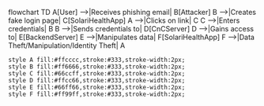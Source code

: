 flowchart TD
    A[User] -->|Receives phishing email| B[Attacker]
    B -->|Creates fake login page| C[SolariHealthApp]
    A -->|Clicks on link| C
    C -->|Enters credentials| B
    B -->|Sends credentials to| D[CnCServer]
    D -->|Gains access to| E[BackendServer]
    E -->|Manipulates data| F[SolariHealthApp]
    F -->|Data Theft/Manipulation/Identity Theft| A

    style A fill:#ffcccc,stroke:#333,stroke-width:2px;
    style B fill:#ff6666,stroke:#333,stroke-width:2px;
    style C fill:#66ccff,stroke:#333,stroke-width:2px;
    style D fill:#ffcc66,stroke:#333,stroke-width:2px;
    style E fill:#66ff66,stroke:#333,stroke-width:2px;
    style F fill:#ff99ff,stroke:#333,stroke-width:2px;
